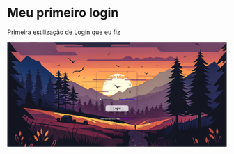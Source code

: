 # Meu primeiro login
Primeira estilização de Login que eu fiz

<div align="center">
    <img src="Img/Readme.png" alt="Imagem do meu projeto">
</div>